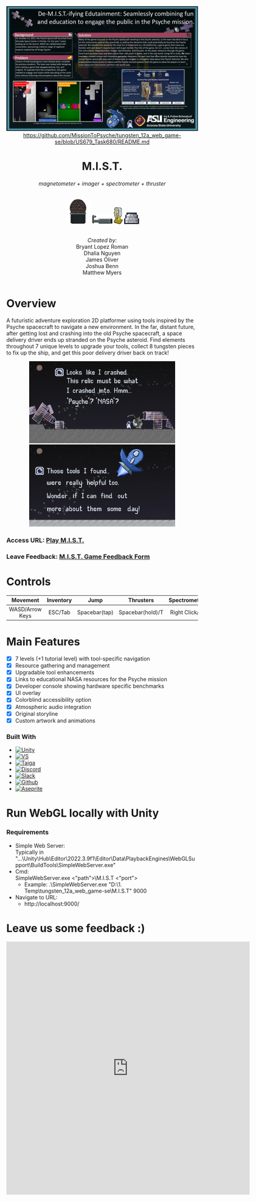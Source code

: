 <div align="center">
  <a href="https://missiontopsyche.github.io/tungsten_12a_web_game-se/M.I.S.T/">
    <img src="Cover.png" alt="Logo">https://github.com/MissionToPsyche/tungsten_12a_web_game-se/blob/US679_Task680/README.md
  </a>
  
  <h1 align="center">M.I.S.T.</h1>
  <h6 align="center">magnetometer + imager + spectrometer + thruster</h6>
  
  <img src="Psyche/Assets/Graphics/pick ups/tools/magnetometer.png" alt="magnetometer.png" alt="magnetometer">
  <img src="Psyche/Assets/Graphics/pick ups/tools/imager.png" alt="imager">
  <img src="Psyche/Assets/Graphics/pick ups/tools/grs.png" alt="grns">
  <img src="Psyche/Assets/Graphics/pick ups/tools/thruster.png" alt="thruster">
  
  <br><p4 align="center" ><i>Created by:</i></p4><br>
  <p5 align="center">Bryant Lopez Roman</p5><br>
  <p5 align="center">Dhalia Nguyen</p5><br>
  <p5 align="center">James Oliver</p5><br>
  <p5 align="center">Joshua Benn</p5><br>
  <p5 align="center">Matthew Myers</p5><br><br>
</div>

# Overview
A futuristic adventure exploration 2D platformer using tools inspired by the Psyche spacecraft to navigate a new environment.
In the far, distant future, after getting lost and crashing into the old Psyche spacecraft, a space delivery driver ends up
stranded on the Psyche asteroid. Find elements throughout 7 unique levels to upgrade your tools, collect 8 tungsten pieces to
fix up the ship, and get this poor delivery driver back on track!

<div align="center">
  <img src="Psyche/Assets/Graphics/Cutscenes/intro6.png" alt="opening cs6" width="384" height="216">
  <img src="Psyche/Assets/Graphics/Cutscenes/outro2.png" alt="ending cs2" width="384" height="216">
</div>

### Access URL: [Play M.I.S.T.](https://missiontopsyche.github.io/tungsten_12a_web_game-se/M.I.S.T/)

### Leave Feedback: [M.I.S.T. Game Feedback Form](https://docs.google.com/forms/d/e/1FAIpQLSd8H6gbkJdhOj6H3-D0T2M22WIM07zK0cMOKndf9nf4uXr3FA/viewform?usp=sf_link)

# Controls
Movement  | Inventory | Jump | Thrusters | Spectrometer | Emagnet | Magnetometer | Imager
:---------: | :-----: | :-----: | :----------:| :------------: | :-------: | :------------: | :------:
WASD/Arrow Keys | ESC/Tab | Spacebar(tap) | Spacebar(hold)/T | Right Click/G | Left Click/E | Passive | Passive

# Main Features
- [x] 7 levels (+1 tutorial level) with tool-specific navigation
- [x] Resource gathering and management
- [x] Upgradable tool enhancements
- [x] Links to educational NASA resources for the Psyche mission
- [x] Developer console showing hardware specific benchmarks
- [x] UI overlay
- [x] Colorblind accessibility option
- [x] Atmospheric audio integration
- [x] Original storyline
- [x] Custom artwork and animations
      
### Built With
* [![Unity][Unity.img]][Unity-url]
* [![VS][VS.img]][VS-url]
* [![Taiga][Taiga.img]][Taiga-url]
* [![Discord][Discord.img]][Discord-url]
* [![Slack][Slack.img]][Slack-url]
* [![Github][Github.img]][Github-url]
* [![Aseprite][Aseprite.img]][Aseprite-url]

<!-- MARKDOWN LINKS & IMAGES -->
[Unity-url]:  https://unity.com/
[Taiga-url]:  https://tree.taiga.io/project/lopezroman-psyche_web_game/timeline
[VS-url]:     https://visualstudio.microsoft.com/
[Discord-url]:https://discord.com/
[Slack-url]:  https://slack.com/
[Github-url]: https://github.com/MissionToPsyche/tungsten_12a_web_game-se
[Aseprite-url]: https://www.aseprite.org/

[Unity.img]:  https://img.shields.io/badge/Unity-100000?style=for-the-badge&logo=unity&logoColor=white
[Taiga.img]:  https://img.shields.io/badge/TAIGA-style=flat&color=green
[VS.img]:     https://img.shields.io/badge/Visual_Studio-5C2D91?style=for-the-badge&logo=visual%20studio&logoColor=white
[Discord.img]:https://img.shields.io/badge/Discord-7289DA?style=for-the-badge&logo=discord&logoColor=white
[Slack.img]:  https://img.shields.io/badge/Slack-4A154B?style=for-the-badge&logo=slack&logoColor=white
[Github.img]: https://img.shields.io/badge/GitHub-100000?style=for-the-badge&logo=github&logoColor=white
[Aseprite.img]: https://img.shields.io/badge/Aesprite-7D929E?style=for-the-badge&logo=aseprite&logoColor=white

# Run WebGL locally with Unity
### Requirements
- Simple Web Server:\
  Typically in\
  "...\Unity\Hub\Editor\2022.3.9f1\Editor\Data\PlaybackEngines\WebGLSupport\BuildTools\SimpleWebServer.exe"
- Cmd:\
  SimpleWebServer.exe <"path">\M.I.S.T <"port">
  - Example: .\SimpleWebServer.exe "D:\1. Temp\tungsten_12a_web_game-se\M.I.S.T" 9000
- Navigate to URL:
  - http://localhost:9000/

# Leave us some feedback :)
<iframe src="https://docs.google.com/forms/d/e/1FAIpQLSd8H6gbkJdhOj6H3-D0T2M22WIM07zK0cMOKndf9nf4uXr3FA/viewform?embedded=true" width="640" height="666" frameborder="0" marginheight="0" marginwidth="0">Loading…</iframe>

